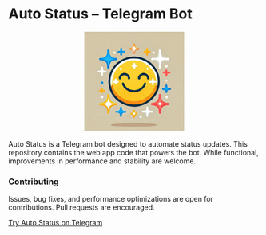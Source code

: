 # Auto Status – Telegram Bot  

<p align="center">
  <img src="logo.jpeg" alt="Auto Status Logo" width="200";">
</p>  

Auto Status is a Telegram bot designed to automate status updates. This repository contains the web app code that powers the bot. While functional, improvements in performance and stability are welcome.  

### Contributing  
Issues, bug fixes, and performance optimizations are open for contributions. Pull requests are encouraged.  


[Try Auto Status on Telegram](https://t.me/autostatusrobot)  
